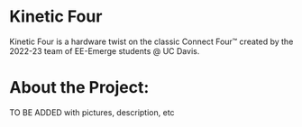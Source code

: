 # Kinetic Four
Kinetic Four is a hardware twist on the classic Connect Four™ created by the 2022-23 team of EE-Emerge students @ UC Davis. 

# About the Project:
TO BE ADDED with pictures, description, etc
